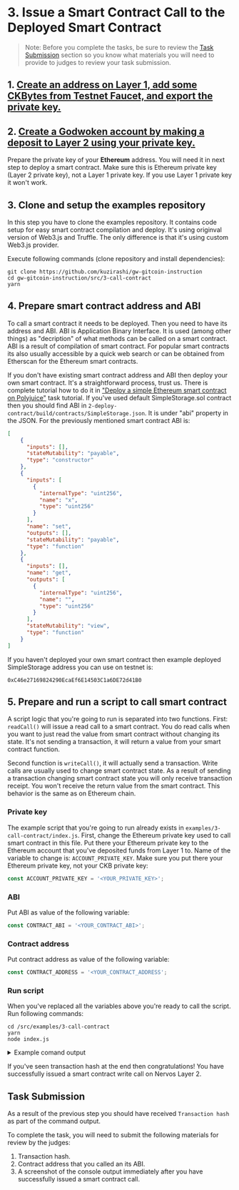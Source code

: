 # 3. Issue a Smart Contract Call to the Deployed Smart Contract

> Note: Before you complete the tasks, be sure to review the [Task Submission](#task-submission) section so you know what materials you will need to provide to judges to review your task submission.

## 1. [Create an address on Layer 1, add some CKBytes from Testnet Faucet, and export the private key.](../component-tutorials/10.setup.account.cli.md)
## 2. [Create a Godwoken account by making a deposit to Layer 2 using your private key.](../component-tutorials/11.layer2.deposit.md)

Prepare the private key of your **Ethereum** address. You will need it in next step to deploy a smart contract. Make sure this is Ethereum private key (Layer 2 private key), not a Layer 1 private key. If you use Layer 1 private key it won't work.

## 3. Clone and setup the examples repository

In this step you have to clone the examples repository. It contains code setup for easy smart contract compilation and deploy. It's using originval version of Web3.js and Truffle. The only difference is that it's using custom Web3.js provider.

Execute following commands (clone repository and install dependencies):

```
git clone https://github.com/kuzirashi/gw-gitcoin-instruction
cd gw-gitcoin-instruction/src/3-call-contract
yarn
```

## 4. Prepare smart contract address and ABI

To call a smart contract it needs to be deployed. Then you need to have its address and ABI. ABI is Application Binary Interface. It is used (among other things) as "decription" of what methods can be called on a smart contract. ABI is a result of compilation of smart contract. For popular smart contracts its also usually accessible by a quick web search or can be obtained from Etherscan for the Ethereum smart contracts.

If you don't have existing smart contract address and ABI then deploy your own smart contract. It's a straightforward process, trust us. There is complete tutorial how to do it in ["Deploy a simple Ethereum smart contract on Polyjuice"](./2.deploy.eth.contract.md) task tutorial. If you've used default SimpleStorage.sol contract then you should find ABI in `2-deploy-contract/build/contracts/SimpleStorage.json`. It is under "abi" property in the JSON. For the previously mentioned smart contract ABI is:
```JSON
[
    {
      "inputs": [],
      "stateMutability": "payable",
      "type": "constructor"
    },
    {
      "inputs": [
        {
          "internalType": "uint256",
          "name": "x",
          "type": "uint256"
        }
      ],
      "name": "set",
      "outputs": [],
      "stateMutability": "payable",
      "type": "function"
    },
    {
      "inputs": [],
      "name": "get",
      "outputs": [
        {
          "internalType": "uint256",
          "name": "",
          "type": "uint256"
        }
      ],
      "stateMutability": "view",
      "type": "function"
    }
]
```

If you haven't deployed your own smart contract then example deployed SimpleStorage address you can use on testnet is:
```
0xC46e27169824290EcaEf6E14503C1a6DE72d41B0
```

## 5. Prepare and run a script to call smart contract

A script logic that you're going to run is separated into two functions. First: `readCall()` will issue a read call to a smart contract. You do read calls when you want to just read the value from smart contract without changing its state. It's not sending a transaction, it will return a value from your smart contract function.

Second function is `writeCall()`, it will actually send a transaction. Write calls are usually used to change smart contract state. As a result of sending a transaction changing smart contract state you will only receive transaction receipt. You won't receive the return value from the smart contract. This behavior is the same as on Ethereum chain.

### Private key

The example script that you're going to run already exists in `examples/3-call-contract/index.js`. First, change the Ethereum private key used to call smart contract in this file. Put there your Ethereum private key to the Ethereum account that you've deposited funds from Layer 1 to. Name of the variable to change is: `ACCOUNT_PRIVATE_KEY`. Make sure you put there your Ethereum private key, not your CKB private key:
```js
const ACCOUNT_PRIVATE_KEY = '<YOUR_PRIVATE_KEY>';
```

### ABI

Put ABI as value of the following variable:
```js
const CONTRACT_ABI = '<YOUR_CONTRACT_ABI>';
```

### Contract address

Put contract address as value of the following variable:
```js
const CONTRACT_ADDRESS = '<YOUR_CONTRACT_ADDRESS';
```

### Run script

When you've replaced all the variables above you're ready to call the script. Run following commands:
```
cd /src/examples/3-call-contract
yarn
node index.js
```

<details>
  <summary>Example comand output</summary>

  TODO
</details>

If you've seen transaction hash at the end then congratulations! You have successfully issued a smart contract write call on Nervos Layer 2.

## Task Submission

As a result of the previous step you should have received `Transaction hash` as part of the command output.

To complete the task, you will need to submit the following materials for review by the judges:

1. Transaction hash.
2. Contract address that you called an its ABI.
3. A screenshot of the console output immediately after you have successfully issued a smart contract call.
